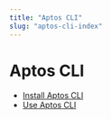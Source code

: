 ```yaml
---
title: "Aptos CLI"
slug: "aptos-cli-index"
---
```


# Aptos CLI

- [Install Aptos CLI](./install-aptos-cli.md)
- [Use Aptos CLI](./use-aptos-cli.md)